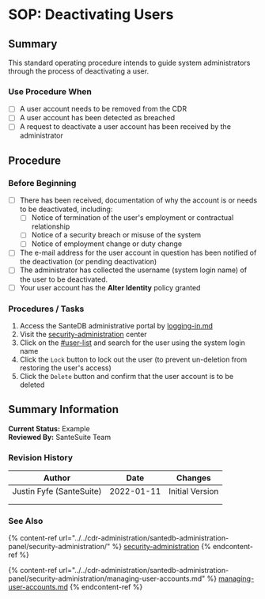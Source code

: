 # SOP: Deactivating Users

## Summary

This standard operating procedure intends to guide system administrators through the process of deactivating a user.&#x20;

### Use Procedure When

* [ ] A user account needs to be removed from the CDR
* [ ] A user account has been detected as breached
* [ ] A request to deactivate a user account has been received by the administrator

## Procedure

### Before Beginning

* [ ] There has been received, documentation of why the account is or needs to be deactivated, including:
  * [ ] Notice of termination of the user's employment or contractual relationship
  * [ ] Notice of a security breach or misuse of the system
  * [ ] Notice of employment change or duty change
* [ ] The e-mail address for the user account in question has been notified of the deactivation (or pending deactivation)
* [ ] The administrator has collected the username (system login name) of the user to be deactivated.
* [ ] Your user account has the **Alter Identity** policy granted

### Procedures / Tasks

1. Access the SanteDB administrative portal by [logging-in.md](../../cdr-administration/santedb-administration-panel/logging-in.md "mention")
2. Visit the [security-administration](../../cdr-administration/santedb-administration-panel/security-administration/ "mention") center
3. Click on the [#user-list](../../cdr-administration/santedb-administration-panel/security-administration/managing-user-accounts.md#user-list "mention") and search for the user using the system login name
4. Click the `Lock` button to lock out the user (to prevent un-deletion from restoring the user's access)
5. Click the `Delete` button and confirm that the user account is to be deleted

## Summary Information

**Current Status:** Example\
**Reviewed By:** SanteSuite Team

### **Revision History**

| Author                   | Date       | Changes         |
| ------------------------ | ---------- | --------------- |
| Justin Fyfe (SanteSuite) | 2022-01-11 | Initial Version |
|                          |            |                 |
|                          |            |                 |

### See Also

{% content-ref url="../../cdr-administration/santedb-administration-panel/security-administration/" %}
[security-administration](../../cdr-administration/santedb-administration-panel/security-administration/)
{% endcontent-ref %}

{% content-ref url="../../cdr-administration/santedb-administration-panel/security-administration/managing-user-accounts.md" %}
[managing-user-accounts.md](../../cdr-administration/santedb-administration-panel/security-administration/managing-user-accounts.md)
{% endcontent-ref %}

